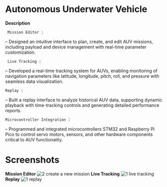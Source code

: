 # Autonomous Underwater Vehicle
**Description**

     Mission Editor :
–	 Designed  an intuitive interface to plan, create, and edit AUV missions, including payload and device management with real-time parameter customization.

     Live Tracking :
–	 Developed a real-time tracking system for AUVs, enabling monitoring of navigation parameters like latitude, longitude, pitch, roll, and pressure with seamless data visualization.

    Replay :
–	Built  a replay interface to analyze historical AUV data, supporting dynamic playback with time-tracking controls and generating detailed performance reports.

    Microcontroller Integration :
–		 Programmed and integrated microcontrollers  STM32 and Raspberry Pi Pico to control servo motors, sensors, and other hardware components critical to AUV functionality.

# Screenshots

**Mission Editor**
![2 create a new mission](https://github.com/user-attachments/assets/876c9274-efce-4776-9381-06cfbf324f72)
**Live Tracking**
![1 live tracking](https://github.com/user-attachments/assets/312728c8-d9e7-402d-8f05-7d1bf6450db4)
**Replay**
![1 replay](https://github.com/user-attachments/assets/461c0fd5-a3ae-44c8-bf84-0e8955cdbcfe)


